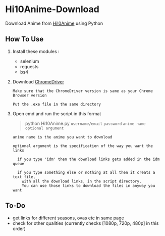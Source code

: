 # Hi10Anime-Download

Download Anime from [Hi!0Anime](hi10anime.com) using Python

## How To Use

1) Install these modules :
    - selenium
    - requests
    - bs4

2) Download [ChromeDriver](https://sites.google.com/a/chromium.org/chromedriver/)
   ```
   Make sure that the ChromeDriver version is same as your Chrome Browser version

   Put the .exe file in the same directory
   ```
3) Open cmd and run the script in this format

   >python Hi10Anime.py `username/email` `password` `anime name` `optional argument`
    ```
    anime name is the anime you want to download

    optional argument is the specification of the way you want the links
      
      if you type 'idm' then the download links gets added in the idm queue
      
      if you type something else or nothing at all then it creats a text file, 
        with all the download links, in the script directory.
        You can use those links to download the files in anyway you want
    ```
  
## To-Do

- get links for different seasons, ovas etc in same page
- check for other qualities (currently checks [1080p, 720p, 480p] in this order)
